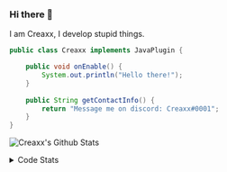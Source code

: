 ### Hi there 👋

I am Creaxx, I develop stupid things. 

```java
public class Creaxx implements JavaPlugin {

    public void onEnable() {
        System.out.println("Hello there!");
    }
    
    public String getContactInfo() {
        return "Message me on discord: Creaxx#0001";
    }
}
```

![Creaxx's Github Stats](https://github-readme-stats.vercel.app/api?username=CreaxxOG&show_icons=true&theme=dark&count_private=true)

<details>
  <summary>Code Stats</summary>

<!--START_SECTION:waka-->
![Code Time](http://img.shields.io/badge/Code%20Time-1%2C132%20hrs%2020%20mins-blue)

![Lines of code](https://img.shields.io/badge/From%20Hello%20World%20I%27ve%20Written-166%20lines%20of%20code-blue)

**🐱 My GitHub Data** 

> 📦 66.3 kB Used in GitHub's Storage 
 > 
> 🏆 813 Contributions in the Year 2023
 > 
> 🚫 Not Opted to Hire
 > 
> 📜 4 Public Repositories 
 > 
> 🔑 2 Private Repositories 
 > 
**I'm an Early 🐤** 

```text
🌞 Morning                177 commits         ██░░░░░░░░░░░░░░░░░░░░░░░   06.79 % 
🌆 Daytime                1151 commits        ███████████░░░░░░░░░░░░░░   44.13 % 
🌃 Evening                1238 commits        ████████████░░░░░░░░░░░░░   47.47 % 
🌙 Night                  42 commits          ░░░░░░░░░░░░░░░░░░░░░░░░░   01.61 % 
```
📅 **I'm Most Productive on Sunday** 

```text
Monday                   316 commits         ███░░░░░░░░░░░░░░░░░░░░░░   12.12 % 
Tuesday                  327 commits         ███░░░░░░░░░░░░░░░░░░░░░░   12.54 % 
Wednesday                318 commits         ███░░░░░░░░░░░░░░░░░░░░░░   12.19 % 
Thursday                 408 commits         ████░░░░░░░░░░░░░░░░░░░░░   15.64 % 
Friday                   238 commits         ██░░░░░░░░░░░░░░░░░░░░░░░   09.13 % 
Saturday                 494 commits         █████░░░░░░░░░░░░░░░░░░░░   18.94 % 
Sunday                   507 commits         █████░░░░░░░░░░░░░░░░░░░░   19.44 % 
```


📊 **This Week I Spent My Time On** 

```text
💬 Programming Languages: 
Java                     2 hrs               ██████████████████████░░░   87.07 % 
YAML                     8 mins              ██░░░░░░░░░░░░░░░░░░░░░░░   06.23 % 
XML                      7 mins              █░░░░░░░░░░░░░░░░░░░░░░░░   05.39 % 
Properties               1 min               ░░░░░░░░░░░░░░░░░░░░░░░░░   00.83 % 
textmate                 0 secs              ░░░░░░░░░░░░░░░░░░░░░░░░░   00.37 % 

🔥 Editors: 
IntelliJ                 2 hrs 18 mins       █████████████████████████   100.00 % 
```

**I Mostly Code in Java** 

```text
Java                     15 repos            ████████████████░░░░░░░░░   65.22 % 
Kotlin                   7 repos             ████████░░░░░░░░░░░░░░░░░   30.43 % 
EJS                      1 repo              █░░░░░░░░░░░░░░░░░░░░░░░░   04.35 % 
```




 Last Updated on 04/03/2023 12:35:29 UTC
<!--END_SECTION:waka-->
</details>
